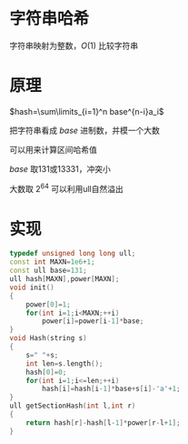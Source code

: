 # 字符串哈希
字符串映射为整数，$O(1)$ 比较字符串

# 原理
$hash=\sum\limits_{i=1}^n base^{n-i}a_i$

把字符串看成 $base$ 进制数，并模一个大数

可以用来计算区间哈希值

$base$ 取131或13331，冲突小

大数取 $2^{64}$ 可以利用ull自然溢出
# 实现
```cpp
typedef unsigned long long ull;
const int MAXN=1e6+1;
const ull base=131;
ull hash[MAXN],power[MAXN];
void init()
{
    power[0]=1;
    for(int i=1;i<MAXN;++i)
        power[i]=power[i-1]*base;
}
void Hash(string s)
{
    s=" "+s;
    int len=s.length();
    hash[0]=0;
    for(int i=1;i<=len;++i)
        hash[i]=hash[i-1]*base+s[i]-'a'+1;
}
ull getSectionHash(int l,int r)
{
    return hash[r]-hash[l-1]*power[r-l+1];
}
```